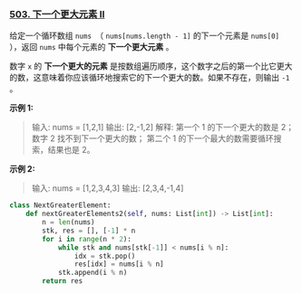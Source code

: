 ### [503. 下一个更大元素 II](https://leetcode.cn/problems/next-greater-element-ii/)

给定一个循环数组 `nums `（ `nums[nums.length - 1]` 的下一个元素是 `nums[0] `），返回 `nums` 中每个元素的 **下一个更大元素** 。

数字 `x` 的 **下一个更大的元素** 是按数组遍历顺序，这个数字之后的第一个比它更大的数，这意味着你应该循环地搜索它的下一个更大的数。如果不存在，则输出 `-1` 。

**示例 1:**
>输入: nums = [1,2,1]
输出: [2,-1,2]
解释: 第一个 1 的下一个更大的数是 2；
数字 2 找不到下一个更大的数； 
第二个 1 的下一个最大的数需要循环搜索，结果也是 2。

**示例 2:**
>输入: nums = [1,2,3,4,3]
输出: [2,3,4,-1,4]

```py
class NextGreaterElement:
    def nextGreaterElements2(self, nums: List[int]) -> List[int]:
        n = len(nums)
        stk, res = [], [-1] * n
        for i in range(n * 2):
            while stk and nums[stk[-1]] < nums[i % n]:
                idx = stk.pop()
                res[idx] = nums[i % n]
            stk.append(i % n)
        return res

```